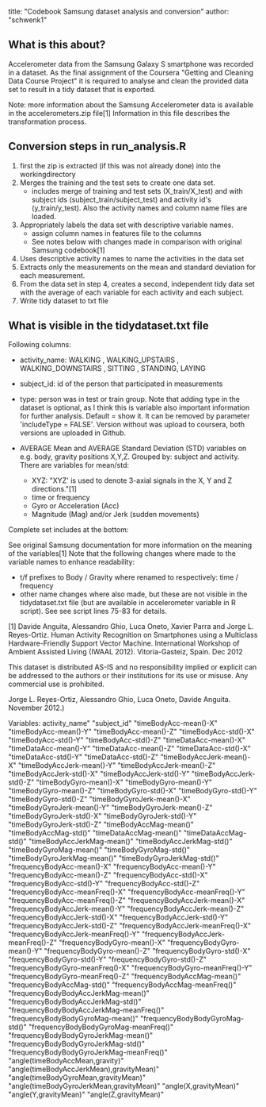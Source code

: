 title: "Codebook Samsung dataset analysis and conversion"
author: "schwenk1"

## What is this about?
Accelerometer data from the Samsung Galaxy S smartphone was recorded in a dataset.
As the final assignment of the Coursera "Getting and Cleaning Data Course Project" it is required to analyse and clean the provided data set to result in a tidy dataset that is exported. 

Note: more information about the Samsung Accelerometer data is available in the accelerometers.zip file[1]
Information in this file describes the transformation process.

## Conversion steps in run_analysis.R
1. first the zip is extracted (if this was not already done) into the workingdirectory
2. Merges the training and the test sets to create one data set.
	- includes merge of training and test sets (X_train/X_test) and with subject ids (subject_train/subject_test) and activity id's (y_train/y_test). Also the activity names and column name files are loaded.
3. Appropriately labels the data set with descriptive variable names. 
	- assign column names in features file to the columns
	- See notes below with changes made in comparison with original Samsung codebook[1]
4. Uses descriptive activity names to name the activities in the data set
5. Extracts only the measurements on the mean and standard deviation for each measurement. 
6. From the data set in step 4, creates a second, independent tidy data set with the average of each variable for each activity and each subject. 
7. Write tidy dataset to txt file

## What is visible in the tidydataset.txt file
Following columns:
* activity_name: WALKING
, WALKING_UPSTAIRS
, WALKING_DOWNSTAIRS
, SITTING
, STANDING, LAYING
 
* subject_id: id of the person that participated in measurements
* type: person was in test or train group. Note that adding type in the dataset is optional, as I think this is variable also important information for further analysis. Default = show it. It can be removed by parameter 'includeType = FALSE'. Version without was upload to coursera, both versions are uploaded in Github. 
* AVERAGE Mean and AVERAGE Standard Deviation (STD) variables on e.g. body, gravity positions X,Y,Z. Grouped by: subject and activity. There are variables for mean/std: 
  + XYZ: "XYZ' is used to denote 3-axial signals in the X, Y and Z directions."[1]
  + time or frequency
  + Gyro or Acceleration (Acc)	
  + Magnitude (Mag) and/or Jerk (sudden movements) 	
  
 Complete set includes at the bottom:

See original Samsung documentation for more information on the meaning of the variables[1]
Note that the following changes where made to the variable names to enhance readability:
* t/f prefixes to Body / Gravity where renamed to respectively: time / frequency
* other name changes where also made, but these are not visible in the tidydataset.txt file (but are available in accelerometer variable in R script). See see script lines 75-83 for details.



[1] Davide Anguita, Alessandro Ghio, Luca Oneto, Xavier Parra and Jorge L. Reyes-Ortiz. Human Activity Recognition on Smartphones using a Multiclass Hardware-Friendly Support Vector Machine. International Workshop of Ambient Assisted Living (IWAAL 2012). Vitoria-Gasteiz, Spain. Dec 2012

This dataset is distributed AS-IS and no responsibility implied or explicit can be addressed to the authors or their institutions for its use or misuse. Any commercial use is prohibited.

Jorge L. Reyes-Ortiz, Alessandro Ghio, Luca Oneto, Davide Anguita. November 2012.)

Variables: 
activity_name" "subject_id" "timeBodyAcc-mean()-X" "timeBodyAcc-mean()-Y" "timeBodyAcc-mean()-Z" "timeBodyAcc-std()-X" "timeBodyAcc-std()-Y" "timeBodyAcc-std()-Z" "timeDataAcc-mean()-X" "timeDataAcc-mean()-Y" "timeDataAcc-mean()-Z" "timeDataAcc-std()-X" "timeDataAcc-std()-Y" "timeDataAcc-std()-Z" "timeBodyAccJerk-mean()-X" "timeBodyAccJerk-mean()-Y" "timeBodyAccJerk-mean()-Z" "timeBodyAccJerk-std()-X" "timeBodyAccJerk-std()-Y" "timeBodyAccJerk-std()-Z" "timeBodyGyro-mean()-X" "timeBodyGyro-mean()-Y" "timeBodyGyro-mean()-Z" "timeBodyGyro-std()-X" "timeBodyGyro-std()-Y" "timeBodyGyro-std()-Z" "timeBodyGyroJerk-mean()-X" "timeBodyGyroJerk-mean()-Y" "timeBodyGyroJerk-mean()-Z" "timeBodyGyroJerk-std()-X" "timeBodyGyroJerk-std()-Y" "timeBodyGyroJerk-std()-Z" "timeBodyAccMag-mean()" "timeBodyAccMag-std()" "timeDataAccMag-mean()" "timeDataAccMag-std()" "timeBodyAccJerkMag-mean()" "timeBodyAccJerkMag-std()" "timeBodyGyroMag-mean()" "timeBodyGyroMag-std()" "timeBodyGyroJerkMag-mean()" "timeBodyGyroJerkMag-std()" "frequencyBodyAcc-mean()-X" "frequencyBodyAcc-mean()-Y" "frequencyBodyAcc-mean()-Z" "frequencyBodyAcc-std()-X" "frequencyBodyAcc-std()-Y" "frequencyBodyAcc-std()-Z" "frequencyBodyAcc-meanFreq()-X" "frequencyBodyAcc-meanFreq()-Y" "frequencyBodyAcc-meanFreq()-Z" "frequencyBodyAccJerk-mean()-X" "frequencyBodyAccJerk-mean()-Y" "frequencyBodyAccJerk-mean()-Z" "frequencyBodyAccJerk-std()-X" "frequencyBodyAccJerk-std()-Y" "frequencyBodyAccJerk-std()-Z" "frequencyBodyAccJerk-meanFreq()-X" "frequencyBodyAccJerk-meanFreq()-Y" "frequencyBodyAccJerk-meanFreq()-Z" "frequencyBodyGyro-mean()-X" "frequencyBodyGyro-mean()-Y" "frequencyBodyGyro-mean()-Z" "frequencyBodyGyro-std()-X" "frequencyBodyGyro-std()-Y" "frequencyBodyGyro-std()-Z" "frequencyBodyGyro-meanFreq()-X" "frequencyBodyGyro-meanFreq()-Y" "frequencyBodyGyro-meanFreq()-Z" "frequencyBodyAccMag-mean()" "frequencyBodyAccMag-std()" "frequencyBodyAccMag-meanFreq()" "frequencyBodyBodyAccJerkMag-mean()" "frequencyBodyBodyAccJerkMag-std()" "frequencyBodyBodyAccJerkMag-meanFreq()" "frequencyBodyBodyGyroMag-mean()" "frequencyBodyBodyGyroMag-std()" "frequencyBodyBodyGyroMag-meanFreq()" "frequencyBodyBodyGyroJerkMag-mean()" "frequencyBodyBodyGyroJerkMag-std()" "frequencyBodyBodyGyroJerkMag-meanFreq()" "angle(timeBodyAccMean,gravity)" "angle(timeBodyAccJerkMean),gravityMean)" "angle(timeBodyGyroMean,gravityMean)" "angle(timeBodyGyroJerkMean,gravityMean)" "angle(X,gravityMean)" "angle(Y,gravityMean)" "angle(Z,gravityMean)"

